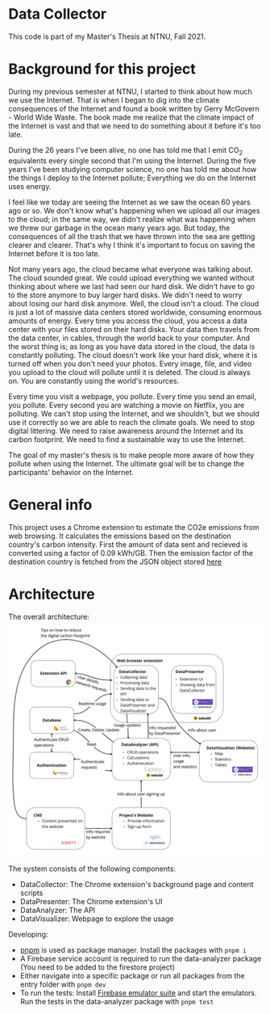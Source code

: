 # Data Collector

This code is part of my Master's Thesis at NTNU, Fall 2021.

# Background for this project
During my previous semester at NTNU, I started to think about how much we use the Internet. That is when I began to dig into the climate consequences of the Internet and found a book written by Gerry McGovern - World Wide Waste. The book made me realize that the climate impact of the Internet is vast and that we need to do something about it before it's too late.

During the 26 years I've been alive, no one has told me that I emit CO$_2$ equivalents every single second that I'm using the Internet. During the five years I've been studying computer science, no one has told me about how the things I deploy to the Internet pollute; Everything we do on the Internet uses energy.

I feel like we today are seeing the Internet as we saw the ocean 60 years ago or so. We don't know what's happening when we upload all our images to the cloud; in the same way, we didn't realize what was happening when we threw our garbage in the ocean many years ago. But today, the consequences of all the trash that we have thrown into the sea are getting clearer and clearer. That's why I think it's important to focus on saving the Internet before it is too late.

Not many years ago, the cloud became what everyone was talking about. The cloud sounded great. We could upload everything we wanted without thinking about where we last had seen our hard disk. We didn't have to go to the store anymore to buy larger hard disks. We didn't need to worry about losing our hard disk anymore. Well, the cloud isn't a cloud. The cloud is just a lot of massive data centers stored worldwide, consuming enormous amounts of energy. Every time you access the cloud, you access a data center with your files stored on their hard disks. Your data then travels from the data center, in cables, through the world back to your computer. And the worst thing is; as long as you have data stored in the cloud, the data is constantly polluting. The cloud doesn't work like your hard disk, where it is turned off when you don't need your photos. Every image, file, and video you upload to the cloud will pollute until it is deleted. The cloud is always on. You are constantly using the world's resources.

Every time you visit a webpage, you pollute. Every time you send an email, you pollute. Every second you are watching a movie on Netflix, you are polluting. We can't stop using the Internet, and we shouldn't, but we should use it correctly so we are able to reach the climate goals. We need to stop digital littering. We need to raise awareness around the Internet and its carbon footprint. We need to find a sustainable way to use the Internet.

The goal of my master's thesis is to make people more aware of how they pollute when using the Internet. The ultimate goal will be to change the participants' behavior on the Internet.

# General info
This project uses a Chrome extension to estimate the CO2e emissions from web browsing. It calculates the emissions based on the destination country's carbon intensity. First the amount of data sent and recieved is converted using a factor of 0.09 kWh/GB. Then the emission factor of the destination country is fetched from the JSON object stored [here](https://github.com/Jesperpaulsen/data-collector/blob/8e3200b9995e1680a587b593fb2bd1d0eac6730b/packages/data-analyzer/src/data/co2PerKwhPerCountry.json) 

# Architecture
The overall architecture:
![Architecture](https://github.com/Jesperpaulsen/data-collector/blob/8fdf6ad907e268a6dd2f38da550a7555a9f1e223/figs/DataCollector%20flow%20-%20Architecture-1%20.jpg?war=true)

The system consists of the following components:
* DataCollector: The Chrome extension's background page and content scripts
* DataPresenter: The Chrome extension's UI
* DataAnalyzer: The API
* DataVisualizer: Webpage to explore the usage

Developing:
* [pnpm](https://pnpm.io/) is used as package manager. Install the packages with `pnpm i`
* A Firebase service account is required to run the data-analyzer package (You need to be added to the firestore project)
* Either navigate into a specific package or run all packages from the entry folder with `pnpm dev`
* To run the tests: Install [Firebase emulator suite](https://firebase.google.com/docs/emulator-suite) and start the emulators. Run the tests in the data-analyzer package with `pnpm test`
